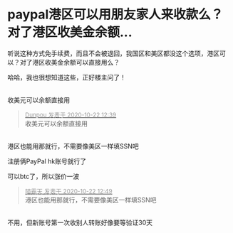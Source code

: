 # paypal港区可以用朋友家人来收款么？对了港区收美金余额...


听说这种方式免手续费，而且不会被退回，我国区和美区都没这个选项，港区可以？对了港区收美金余额可以直接用么？

哈哈，我也很想知道这些，正好楼主问了！<br />
<br />
<img src="static/image/smiley/default/lol.gif" smilieid="12" border="0" alt="" /><img src="static/image/smiley/default/lol.gif" smilieid="12" border="0" alt="" /><img src="static/image/smiley/default/lol.gif" smilieid="12" border="0" alt="" />

收美元可以余额直接用

<div class="quote"><blockquote><font size="2"><a href="https://www.hostloc.com/forum.php?mod=redirect&amp;goto=findpost&amp;pid=9335466&amp;ptid=757115" target="_blank"><font color="#999999">Dunpou 发表于 2020-10-22 12:39</font></a></font><br />
收美元可以余额直接用</blockquote></div><br />
<img src="static/image/smiley/default/lol.gif" smilieid="12" border="0" alt="" />港区也能用那就行，不需要像美区一样填SSN吧

注册俩PayPal hk账号就行了

可以btc了，所以涨价一波

<div class="quote"><blockquote><font size="2"><a href="https://www.hostloc.com/forum.php?mod=redirect&amp;goto=findpost&amp;pid=9335487&amp;ptid=757115" target="_blank"><font color="#999999">喵霸天 发表于 2020-10-22 12:49</font></a></font><br />
港区也能用那就行，不需要像美区一样填SSN吧</blockquote></div><br />
不用，但新账号第一次收别人转账好像要等验证30天
